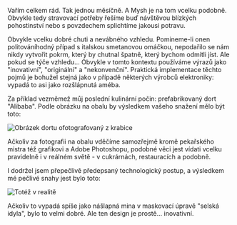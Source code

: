 <!-- dcterms:identifier = riderweblog#174 -->
<!-- dcterms:title = Dbejte na vnější úpravu prací! Aneb jak myš s koněm pekli dort... -->
<!-- dcterms:abstract = Propagace a realita kuchařských receptů. -->
<!-- np9:categoryId = 1 -->
<!-- x4w:category = Koně -->
<!-- np9:authorId = 1 -->
<!-- np9:authorEmail = michal.valasek@altairis.cz -->
<!-- dcterms:creator = Michal Altair Valášek -->
<!-- dcterms:created = 2004-09-23T16:25:39.927+02:00 -->
<!-- dcterms:date = 2004-09-23T16:25:39.927+02:00 -->

Vařím celkem rád. Tak jednou měsíčně. A Mysh je na tom vcelku podobně. Obvykle tedy stravovací potřeby řešíme buď návštěvou blízkých pohostinství nebo s povzdechem splichtíme jakousi potravu.

Obvykle vcelku dobré chuti a nevábného vzhledu. Pomineme-li onen politováníhodný případ s italskou smetanovou omáčkou, nepodařilo se nám nikdy vytvořit pokrm, který by chutnal špatně, který bychom odmítli jíst. Ale pokud se týče vzhledu... Obvykle v tomto kontextu používáme výrazů jako "inovativní", "originální" a "nekonvenční". Praktická implementace těchto pojmů je bohužel stejná jako v případě některých výrobců elektroniky: vypadá to asi jako rozšlápnutá améba.

Za příklad vezměmež můj poslední kulinární počin: prefabrikovaný dort "Alibaba". Podle obrázku na obalu by výsledkem vašeho snažení mělo být toto:

![Obrázek dortu ofotografovaný z krabice](https://www.cdn.altairis.cz/Blog/kolac_navod.jpg)

Ačkoliv za fotografii na obalu vděčíme samozřejmě kromě pekařského mistra též grafikovi a Adobe Photoshopu, podobné věci jest vídati vcelku pravidelně i v reálném světě - v cukrárnách, restauracích a podobně.

I dodržel jsem přepečlivě předepsaný technologický postup, a výsledkem mé pečlivé snahy jest bylo toto:

![Totéž v realitě](https://www.cdn.altairis.cz/Blog/kolac_realita.jpg)

Ačkoliv to vypadá spíše jako nášlapná mina v maskovací úpravě "selská idyla", bylo to velmi dobré. Ale ten design je prostě... inovativní.